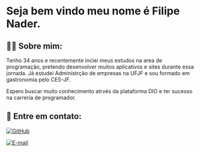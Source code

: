 # Seja bem vindo meu nome é Filipe Nader.

## 🙋‍♂️ Sobre mim:

Tenho 34 anos e recentemente inciei meus estudos na area de programação, pretendo desenvolver muitos aplicativos e sites durante essa jornada.
Já estudei Administrção de empresas na UFJF e sou formado em gastronomia pelo CES-JF.

Espero buscar muito conhecimento atrvés da plataforma DIO e ter sucesso na carreria de programador.


## 📱 Entre em contato:

[![GitHub](https://img.shields.io/badge/GitHub-100000?style=for-the-badge&logo=github&logoColor=white)](https://github.com/fdnader)

[![E-mail](https://img.shields.io/badge/-Email-000?style=for-the-badge&logo=microsoft-outlook&logoColor=007BFF)](mailto:f.nader@hotmail.com)